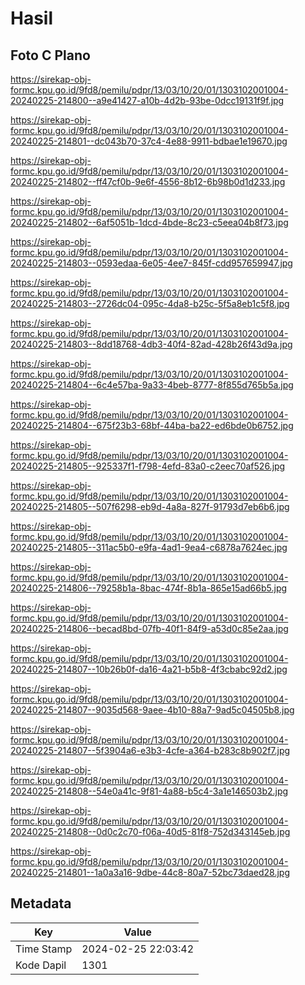 # Hasil

## Foto C Plano

https://sirekap-obj-formc.kpu.go.id/9fd8/pemilu/pdpr/13/03/10/20/01/1303102001004-20240225-214800--a9e41427-a10b-4d2b-93be-0dcc19131f9f.jpg

https://sirekap-obj-formc.kpu.go.id/9fd8/pemilu/pdpr/13/03/10/20/01/1303102001004-20240225-214801--dc043b70-37c4-4e88-9911-bdbae1e19670.jpg

https://sirekap-obj-formc.kpu.go.id/9fd8/pemilu/pdpr/13/03/10/20/01/1303102001004-20240225-214802--ff47cf0b-9e6f-4556-8b12-6b98b0d1d233.jpg

https://sirekap-obj-formc.kpu.go.id/9fd8/pemilu/pdpr/13/03/10/20/01/1303102001004-20240225-214802--6af5051b-1dcd-4bde-8c23-c5eea04b8f73.jpg

https://sirekap-obj-formc.kpu.go.id/9fd8/pemilu/pdpr/13/03/10/20/01/1303102001004-20240225-214803--0593edaa-6e05-4ee7-845f-cdd957659947.jpg

https://sirekap-obj-formc.kpu.go.id/9fd8/pemilu/pdpr/13/03/10/20/01/1303102001004-20240225-214803--2726dc04-095c-4da8-b25c-5f5a8eb1c5f8.jpg

https://sirekap-obj-formc.kpu.go.id/9fd8/pemilu/pdpr/13/03/10/20/01/1303102001004-20240225-214803--8dd18768-4db3-40f4-82ad-428b26f43d9a.jpg

https://sirekap-obj-formc.kpu.go.id/9fd8/pemilu/pdpr/13/03/10/20/01/1303102001004-20240225-214804--6c4e57ba-9a33-4beb-8777-8f855d765b5a.jpg

https://sirekap-obj-formc.kpu.go.id/9fd8/pemilu/pdpr/13/03/10/20/01/1303102001004-20240225-214804--675f23b3-68bf-44ba-ba22-ed6bde0b6752.jpg

https://sirekap-obj-formc.kpu.go.id/9fd8/pemilu/pdpr/13/03/10/20/01/1303102001004-20240225-214805--925337f1-f798-4efd-83a0-c2eec70af526.jpg

https://sirekap-obj-formc.kpu.go.id/9fd8/pemilu/pdpr/13/03/10/20/01/1303102001004-20240225-214805--507f6298-eb9d-4a8a-827f-91793d7eb6b6.jpg

https://sirekap-obj-formc.kpu.go.id/9fd8/pemilu/pdpr/13/03/10/20/01/1303102001004-20240225-214805--311ac5b0-e9fa-4ad1-9ea4-c6878a7624ec.jpg

https://sirekap-obj-formc.kpu.go.id/9fd8/pemilu/pdpr/13/03/10/20/01/1303102001004-20240225-214806--79258b1a-8bac-474f-8b1a-865e15ad66b5.jpg

https://sirekap-obj-formc.kpu.go.id/9fd8/pemilu/pdpr/13/03/10/20/01/1303102001004-20240225-214806--becad8bd-07fb-40f1-84f9-a53d0c85e2aa.jpg

https://sirekap-obj-formc.kpu.go.id/9fd8/pemilu/pdpr/13/03/10/20/01/1303102001004-20240225-214807--10b26b0f-da16-4a21-b5b8-4f3cbabc92d2.jpg

https://sirekap-obj-formc.kpu.go.id/9fd8/pemilu/pdpr/13/03/10/20/01/1303102001004-20240225-214807--9035d568-9aee-4b10-88a7-9ad5c04505b8.jpg

https://sirekap-obj-formc.kpu.go.id/9fd8/pemilu/pdpr/13/03/10/20/01/1303102001004-20240225-214807--5f3904a6-e3b3-4cfe-a364-b283c8b902f7.jpg

https://sirekap-obj-formc.kpu.go.id/9fd8/pemilu/pdpr/13/03/10/20/01/1303102001004-20240225-214808--54e0a41c-9f81-4a88-b5c4-3a1e146503b2.jpg

https://sirekap-obj-formc.kpu.go.id/9fd8/pemilu/pdpr/13/03/10/20/01/1303102001004-20240225-214808--0d0c2c70-f06a-40d5-81f8-752d343145eb.jpg

https://sirekap-obj-formc.kpu.go.id/9fd8/pemilu/pdpr/13/03/10/20/01/1303102001004-20240225-214801--1a0a3a16-9dbe-44c8-80a7-52bc73daed28.jpg


## Metadata

| Key        | Value               |
| ---------- | ------------------- |
| Time Stamp | 2024-02-25 22:03:42 |
| Kode Dapil | 1301                |



